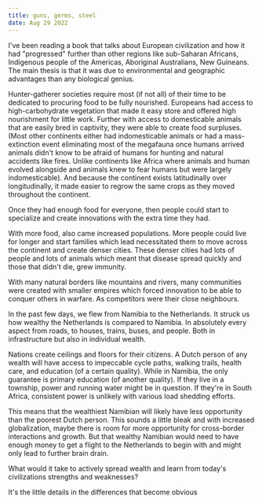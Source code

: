 ```yaml
---
title: guns, germs, steel
date: Aug 29 2022
---
```


I've been reading a book that talks about European civilization and how it had "progressed" further than other regions like sub-Saharan Africans, Indigenous people of the Americas, Aboriginal Australians, New Guineans. The main thesis is that it was due to environmental and geographic advantages than any biological genius.

Hunter-gatherer societies require most (if not all) of their time to be dedicated to procuring food to be fully nourished. Europeans had access to high-carbohydrate vegetation that made it easy store and offered high nourishment for little work. Further with access to domesticable animals that are easily bred in captivity, they were able to create food surpluses. (Most other continents either had indomesticable animals or had a mass-extinction event eliminating most of the megafauna once humans arrived animals didn't know to be afraid of humans for hunting and natural accidents like fires. Unlike continents like Africa where animals and human evolved alongside and animals knew to fear humans but were largely indomesticable). And because the continent exists latitudinally over longitudinally, it made easier to regrow the same crops as they moved throughout the continent. 

Once they had enough food for everyone, then people could start to specialize and create innovations with the extra time they had.

With more food, also came increased populations. More people could live for longer and start families which lead necessitated them to move across the continent and create denser cities. These denser cities had lots of people and lots of animals which meant that disease spread quickly and those that didn't die, grew immunity. 

With many natural borders like mountains and rivers, many communities were created with smaller empires which forced innovation to be able to conquer others in warfare. As competitors were their close neighbours.

In the past few days, we flew from Namibia to the Netherlands. It struck us how wealthy the Netherlands is compared to Namibia. In absolutely every aspect from roads, to houses, trains, buses, and people. Both in infrastructure but also in individual wealth. 

Nations create ceilings and floors for their citizens. A Dutch person of any wealth will have access to impeccable cycle paths, walking trails, health care, and education (of a certain quality). While in Namibia, the only guarantee is primary education (of another quality). If they live in a township, power and running water might be in question. If they're in South Africa, consistent power is unlikely with various load shedding efforts.

This means that the wealthiest Namibian will likely have less opportunity than the poorest Dutch person. This sounds a little bleak and with increased globalization, maybe there is room for more opportunity for cross-border interactions and growth. But that wealthy Namibian would need to have enough money to get a flight to the Netherlands to begin with and might only lead to further brain drain. 

What would it take to actively spread wealth and learn from today's civilizations strengths and weaknesses?

It's the little details in the differences that become obvious